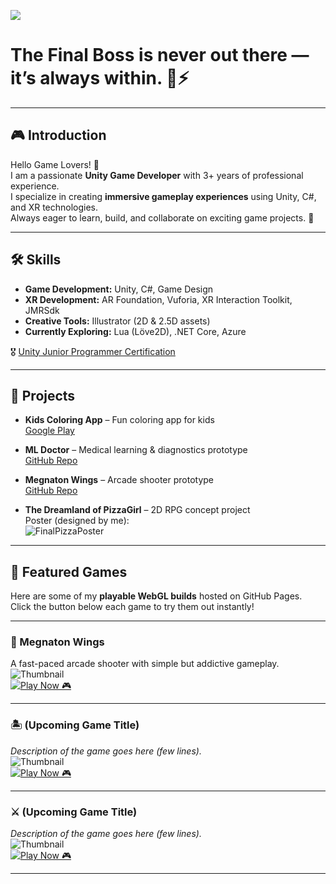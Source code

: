 ![](https://komarev.com/ghpvc/?username=its-tkc)

# The Final Boss is never out there — it’s always within. 👑⚡

---

## 🎮 Introduction
Hello Game Lovers! 👋  
I am a passionate **Unity Game Developer** with 3+ years of professional experience.  
I specialize in creating **immersive gameplay experiences** using Unity, C#, and XR technologies.  
Always eager to learn, build, and collaborate on exciting game projects. 🚀  

---

## 🛠️ Skills
- **Game Development:** Unity, C#, Game Design  
- **XR Development:** AR Foundation, Vuforia, XR Interaction Toolkit, JMRSdk  
- **Creative Tools:** Illustrator (2D & 2.5D assets)  
- **Currently Exploring:** Lua (Löve2D), .NET Core, Azure  

🎖️ [Unity Junior Programmer Certification](https://www.credly.com/badges/59402c57-fcb8-416d-8f10-460b826142ec/public_url)

---

## 📂 Projects
- **Kids Coloring App** – Fun coloring app for kids  
  [Google Play](https://play.google.com/store/apps/details?id=com.learn.kidscoloring)  

- **ML Doctor** – Medical learning & diagnostics prototype  
  [GitHub Repo](https://github.com/its-tkc/MLDoctor)  

- **Megnaton Wings** – Arcade shooter prototype  
  [GitHub Repo](https://github.com/its-tkc/MegnatonWings)  

- **The Dreamland of PizzaGirl** – 2D RPG concept project  
  Poster (designed by me):  
  ![FinalPizzaPoster](https://user-images.githubusercontent.com/51854903/133062730-4db62829-91ad-4bb3-a5a3-d4491bcb1583.png)

---

## 🌟 Featured Games
Here are some of my **playable WebGL builds** hosted on GitHub Pages.  
Click the button below each game to try them out instantly!  

---

### 🚀 Megnaton Wings  
A fast-paced arcade shooter with simple but addictive gameplay.  
![Thumbnail](https://user-images.githubusercontent.com/51854903/placeholder.png)  
[![Play Now 🎮](https://img.shields.io/badge/Play%20Now%20🎮-green?style=for-the-badge)](https://its-tkc.github.io/Megnaton-Wings/)

---

### 🏝️ (Upcoming Game Title)  
*Description of the game goes here (few lines).*  
![Thumbnail](https://user-images.githubusercontent.com/51854903/placeholder.png)  
[![Play Now 🎮](https://img.shields.io/badge/Play%20Now%20🎮-blue?style=for-the-badge)](#)

---

### ⚔️ (Upcoming Game Title)  
*Description of the game goes here (few lines).*  
![Thumbnail](https://user-images.githubusercontent.com/51854903/placeholder.png)  
[![Play Now 🎮](https://img.shields.io/badge/Play%20Now%20🎮-purple?style=for-the-badge)](#)

---

